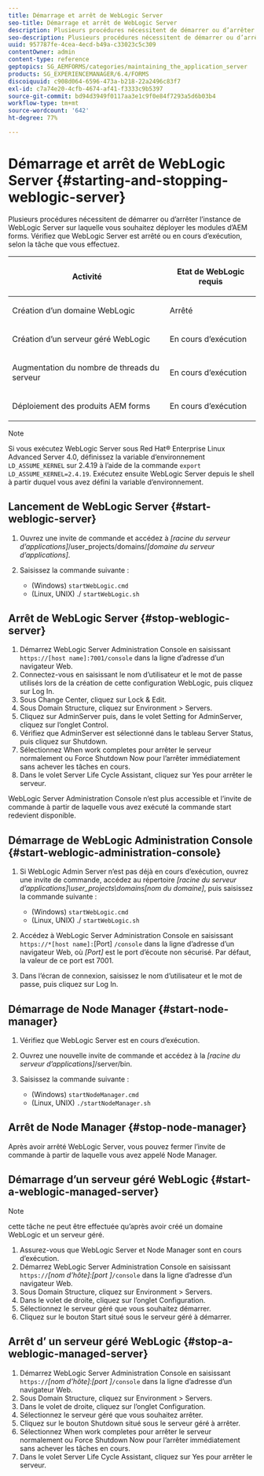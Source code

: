 ```yaml
---
title: Démarrage et arrêt de WebLogic Server
seo-title: Démarrage et arrêt de WebLogic Server
description: Plusieurs procédures nécessitent de démarrer ou d’arrêter l’instance de WebLogic Server sur laquelle vous souhaitez déployer les modules d’AEM forms. Ce document explique le démarrage et l’arrêt de WebLogic Server.
seo-description: Plusieurs procédures nécessitent de démarrer ou d’arrêter l’instance de WebLogic Server sur laquelle vous souhaitez déployer les modules d’AEM forms. Ce document explique le démarrage et l’arrêt de WebLogic Server.
uuid: 957787fe-4cea-4ecd-b49a-c33023c5c309
contentOwner: admin
content-type: reference
geptopics: SG_AEMFORMS/categories/maintaining_the_application_server
products: SG_EXPERIENCEMANAGER/6.4/FORMS
discoiquuid: c908d064-6596-473a-b218-22a2496c83f7
exl-id: c7a74e20-4cfb-4674-af41-f3333c9b5397
source-git-commit: bd94d3949f0117aa3e1c9f0e84f7293a5d6b03b4
workflow-type: tm+mt
source-wordcount: '642'
ht-degree: 77%

---
```


# Démarrage et arrêt de WebLogic Server {#starting-and-stopping-weblogic-server}

Plusieurs procédures nécessitent de démarrer ou d’arrêter l’instance de WebLogic Server sur laquelle vous souhaitez déployer les modules d’AEM forms. Vérifiez que WebLogic Server est arrêté ou en cours d’exécution, selon la tâche que vous effectuez.

<table> 
 <thead> 
  <tr> 
   <th><p>Activité</p></th> 
   <th><p>Etat de WebLogic requis</p></th> 
  </tr> 
 </thead> 
 <tbody>
  <tr> 
   <td><p>Création d’un domaine WebLogic</p></td> 
   <td><p>Arrêté</p></td> 
  </tr> 
  <tr> 
   <td><p>Création d’un serveur géré WebLogic</p></td> 
   <td><p>En cours d’exécution</p></td> 
  </tr> 
  <tr> 
   <td><p>Augmentation du nombre de threads du serveur</p></td> 
   <td><p>En cours d’exécution</p></td> 
  </tr> 
  <tr> 
   <td><p>Déploiement des produits AEM forms</p></td> 
   <td><p>En cours d’exécution</p></td> 
  </tr> 
 </tbody> 
</table>

>[!NOTE]
>
>Si vous exécutez WebLogic Server sous Red Hat® Enterprise Linux Advanced Server 4.0, définissez la variable d’environnement `LD_ASSUME_KERNEL` sur 2.4.19 à l’aide de la commande `export LD_ASSUME_KERNEL=2.4.19`. Exécutez ensuite WebLogic Server depuis le shell à partir duquel vous avez défini la variable d’environnement.

## Lancement de WebLogic Server {#start-weblogic-server}

1. Ouvrez une invite de commande et accédez à *[racine du serveur d’applications]*/user_projects/domains/*[domaine du serveur d’applications]*.
1. Saisissez la commande suivante :

   * (Windows) `startWebLogic.cmd`
   * (Linux, UNIX) ./ `startWebLogic.sh`

## Arrêt de WebLogic Server {#stop-weblogic-server}

1. Démarrez WebLogic Server Administration Console en saisissant `https://[host name]:7001/console` dans la ligne d’adresse d’un navigateur Web.
1. Connectez-vous en saisissant le nom d’utilisateur et le mot de passe utilisés lors de la création de cette configuration WebLogic, puis cliquez sur Log In.
1. Sous Change Center, cliquez sur Lock &amp; Edit.
1. Sous Domain Structure, cliquez sur Environment > Servers.
1. Cliquez sur AdminServer puis, dans le volet Setting for AdminServer, cliquez sur l’onglet Control.
1. Vérifiez que AdminServer est sélectionné dans le tableau Server Status, puis cliquez sur Shutdown.
1. Sélectionnez When work completes pour arrêter le serveur normalement ou Force Shutdown Now pour l’arrêter immédiatement sans achever les tâches en cours.
1. Dans le volet Server Life Cycle Assistant, cliquez sur Yes pour arrêter le serveur.

WebLogic Server Administration Console n’est plus accessible et l’invite de commande à partir de laquelle vous avez exécuté la commande start redevient disponible.

## Démarrage de WebLogic Administration Console  {#start-weblogic-administration-console}

1. Si WebLogic Admin Server n’est pas déjà en cours d’exécution, ouvrez une invite de commande, accédez au répertoire *[racine du serveur d’applications]\user_projects\domains\[nom du domaine]*, puis saisissez la commande suivante :

   * (Windows) `startWebLogic.cmd`
   * (Linux, UNIX) ./ `startWebLogic.sh`

1. Accédez à WebLogic Server Administration Console en saisissant `https://*[host name]:`[Port] `/console` dans la ligne d’adresse d’un navigateur Web, où *[Port]* est le port d’écoute non sécurisé. Par défaut, la valeur de ce port est 7001.
1. Dans l’écran de connexion, saisissez le nom d’utilisateur et le mot de passe, puis cliquez sur Log In.

## Démarrage de Node Manager  {#start-node-manager}

1. Vérifiez que WebLogic Server est en cours d’exécution.
1. Ouvrez une nouvelle invite de commande et accédez à la *[racine du serveur d’applications]*/server/bin.
1. Saisissez la commande suivante :

   * (Windows) `startNodeManager.cmd`
   * (Linux, UNIX) `./startNodeManager.sh`

## Arrêt de Node Manager {#stop-node-manager}

Après avoir arrêté WebLogic Server, vous pouvez fermer l’invite de commande à partir de laquelle vous avez appelé Node Manager.

## Démarrage d’un serveur géré WebLogic  {#start-a-weblogic-managed-server}

>[!NOTE]
>
>cette tâche ne peut être effectuée qu’après avoir créé un domaine WebLogic et un serveur géré.

1. Assurez-vous que WebLogic Server et Node Manager sont en cours d’exécution.
1. Démarrez WebLogic Server Administration Console en saisissant `https://`*[nom d’hôte]:[port ]*`/console` dans la ligne d’adresse d’un navigateur Web.
1. Sous Domain Structure, cliquez sur Environment > Servers.
1. Dans le volet de droite, cliquez sur l’onglet Configuration.
1. Sélectionnez le serveur géré que vous souhaitez démarrer.
1. Cliquez sur le bouton Start situé sous le serveur géré à démarrer.

## Arrêt d’ un serveur géré WebLogic  {#stop-a-weblogic-managed-server}

1. Démarrez WebLogic Server Administration Console en saisissant `https://`*[nom d’hôte]:[port ]*`/console` dans la ligne d’adresse d’un navigateur Web.
1. Sous Domain Structure, cliquez sur Environment > Servers.
1. Dans le volet de droite, cliquez sur l’onglet Configuration.
1. Sélectionnez le serveur géré que vous souhaitez arrêter.
1. Cliquez sur le bouton Shutdown situé sous le serveur géré à arrêter.
1. Sélectionnez When work completes pour arrêter le serveur normalement ou Force Shutdown Now pour l’arrêter immédiatement sans achever les tâches en cours.
1. Dans le volet Server Life Cycle Assistant, cliquez sur Yes pour arrêter le serveur.
